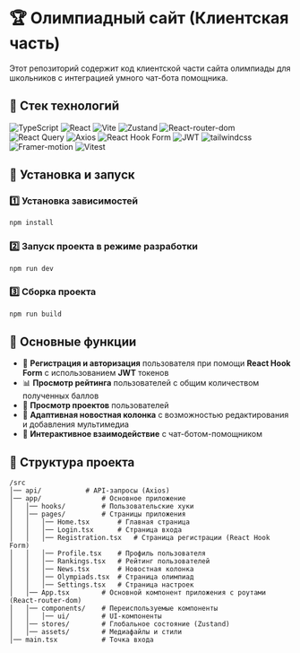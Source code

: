 # 🏆 Олимпиадный сайт (Клиентская часть)

Этот репозиторий содержит код клиентской части сайта олимпиады для школьников с интеграцией умного чат-бота помощника.

## 🚀 Стек технологий

<p align="left">
  <img src="https://img.shields.io/badge/TypeScript-3178C6?style=for-the-badge&logo=typescript&logoColor=white" alt="TypeScript" />
  <img src="https://img.shields.io/badge/React-20232A?style=for-the-badge&logo=react&logoColor=61DAFB" alt="React" />
  <img src="https://img.shields.io/badge/Vite-B73BFE?style=for-the-badge&logo=vite&logoColor=FFD62E" alt="Vite" />
<img src='https://img.shields.io/badge/Zustand-FBA433?style=for-the-badge&logoColor=white' alt="Zustand"/>
  <img src='https://img.shields.io/badge/React_Router-CA4245?style=for-the-badge&logo=react-router&logoColor=white' alt="React-router-dom"/>
  <img src="https://img.shields.io/badge/React_Query-FF4154?style=for-the-badge&logo=react-query&logoColor=white" alt="React Query" />
  <img src="https://img.shields.io/badge/Axios-5A29E4?style=for-the-badge&logo=axios&logoColor=white" alt="Axios" />
  <img src="https://img.shields.io/badge/React_Hook_Form-EC5990?style=for-the-badge&logo=reacthookform&logoColor=white" alt="React Hook Form" />
<img src='https://img.shields.io/badge/JWT-000000?style=for-the-badge&logo=JSON%20web%20tokens&logoColor=white' alt="JWT"/>
<img src='https://img.shields.io/badge/Tailwind_CSS-black?style=for-the-badge&logo=tailwind-css&logoColor=blue' alt="tailwindcss">
  <img src='https://img.shields.io/badge/Framer motion-black?style=for-the-badge&logo=framer&logoColor=white' alt="Framer-motion"/>
  <img src="https://img.shields.io/badge/Vitest-%236E9F18?style=for-the-badge&logo=Vitest&logoColor=%23fcd703" alt="Vitest" />
</p>

## 🔧 Установка и запуск

### 1️⃣ Установка зависимостей

```sh
npm install
```

### 2️⃣ Запуск проекта в режиме разработки

```sh
npm run dev
```

### 3️⃣ Сборка проекта

```sh
npm run build
```

## 🌟 Основные функции

- 🔑 **Регистрация и авторизация** пользователя при помощи **React Hook Form** с использованием **JWT** токенов
- 📊 **Просмотр рейтинга** пользователей с общим количеством полученных баллов
- 📂 **Просмотр проектов** пользователей
- 📰 **Адаптивная новостная колонка** с возможностью редактирования и добавления мультимедиа
- 🤖 **Интерактивное взаимодействие** с чат-ботом-помощником

## 📂 Структура проекта

```
/src
│── api/           # API-запросы (Axios)
│── app/               # Основное приложение
│   │── hooks/         # Пользовательские хуки
│   │── pages/         # Страницы приложения
│   │   │── Home.tsx       # Главная страница
│   │   │── Login.tsx      # Страница входа
│   │   │── Registration.tsx   # Страница регистрации (React Hook Form)
│   │   │── Profile.tsx    # Профиль пользователя
│   │   │── Rankings.tsx   # Рейтинг пользователей
│   │   │── News.tsx       # Новостная колонка
│   │   │── Olympiads.tsx  # Страница олимпиад
│   │   │── Settings.tsx   # Страница настроек
│   │── App.tsx        # Основной компонент приложения с роутами (React-router-dom)
│   │── components/    # Переиспользуемые компоненты
│   │   │── ui/        # UI-компоненты
│   │── stores/        # Глобальное состояние (Zustand)
│   │── assets/        # Медиафайлы и стили
│── main.tsx           # Точка входа
```
